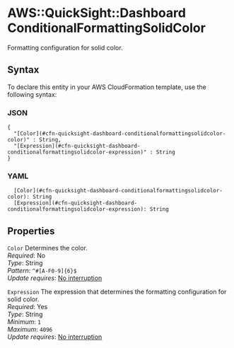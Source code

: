 # AWS::QuickSight::Dashboard ConditionalFormattingSolidColor<a name="aws-properties-quicksight-dashboard-conditionalformattingsolidcolor"></a>

Formatting configuration for solid color\.

## Syntax<a name="aws-properties-quicksight-dashboard-conditionalformattingsolidcolor-syntax"></a>

To declare this entity in your AWS CloudFormation template, use the following syntax:

### JSON<a name="aws-properties-quicksight-dashboard-conditionalformattingsolidcolor-syntax.json"></a>

```
{
  "[Color](#cfn-quicksight-dashboard-conditionalformattingsolidcolor-color)" : String,
  "[Expression](#cfn-quicksight-dashboard-conditionalformattingsolidcolor-expression)" : String
}
```

### YAML<a name="aws-properties-quicksight-dashboard-conditionalformattingsolidcolor-syntax.yaml"></a>

```
  [Color](#cfn-quicksight-dashboard-conditionalformattingsolidcolor-color): String
  [Expression](#cfn-quicksight-dashboard-conditionalformattingsolidcolor-expression): String
```

## Properties<a name="aws-properties-quicksight-dashboard-conditionalformattingsolidcolor-properties"></a>

`Color`  <a name="cfn-quicksight-dashboard-conditionalformattingsolidcolor-color"></a>
Determines the color\.  
*Required*: No  
*Type*: String  
*Pattern*: `^#[A-F0-9]{6}$`  
*Update requires*: [No interruption](https://docs.aws.amazon.com/AWSCloudFormation/latest/UserGuide/using-cfn-updating-stacks-update-behaviors.html#update-no-interrupt)

`Expression`  <a name="cfn-quicksight-dashboard-conditionalformattingsolidcolor-expression"></a>
The expression that determines the formatting configuration for solid color\.  
*Required*: Yes  
*Type*: String  
*Minimum*: `1`  
*Maximum*: `4096`  
*Update requires*: [No interruption](https://docs.aws.amazon.com/AWSCloudFormation/latest/UserGuide/using-cfn-updating-stacks-update-behaviors.html#update-no-interrupt)